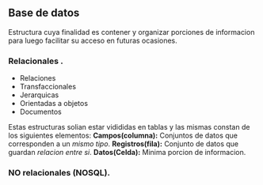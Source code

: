 ## Base de datos
Estructura cuya finalidad es contener y organizar porciones de informacion para luego facilitar su acceso en futuras ocasiones.

### Relacionales .
* Relaciones
* Transfaccionales
* Jerarquicas
* Orientadas a objetos
* Documentos

Estas estructuras solian estar vidididas en tablas y las mismas constan de los siguientes elementos:
__Campos(columna):__ Conjuntos de datos que corresponden a un _mismo tipo_. 
__Registros(fila):__ Conjunto de datos que guardan _relacion entre si_.
__Datos(Celda):__ Minima porcion de informacion.

### NO relacionales (NOSQL).


